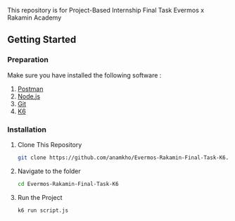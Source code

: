 This repository is for Project-Based Internship Final Task Evermos x Rakamin Academy

## Getting Started

### Preparation

Make sure you have installed the following software :

1. [Postman](https://www.postman.com/)
2. [Node.js](https://nodejs.org/)
3. [Git](https://git-scm.com/)
4. [K6](https://k6.io/docs/get-started/installation/)

### Installation

1. Clone This Repository

    ```bash
    git clone https://github.com/anamkho/Evermos-Rakamin-Final-Task-K6.git
    ```

2. Navigate to the folder

    ```bash
    cd Evermos-Rakamin-Final-Task-K6
    ```

3. Run the Project

    ```bash
    k6 run script.js
    ```